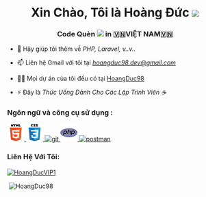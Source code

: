 <h1 align="center">Xin Chào, Tôi là Hoàng Đức <a href="https://www.facebook.com/HoangDucVIP1"><img src="https://media.giphy.com/media/hvRJCLFzcasrR4ia7z/giphy.gif" width="25px"></a></h1>
<h3 align="center">Code Quèn <img src="https://media.giphy.com/media/26AHONQ79FdWZhAI0/giphy.gif" width="25px"> in 🇻🇳VIỆT NAM🇻🇳</h3>

- 💬 Hãy giúp tôi thêm về *PHP, Laravel, v..v..*

- 📫 Liên hệ Gmail với tôi tại *hoangduc98.dev@gmail.com*

- 👨‍💻 Mọi dự án của tôi đều có tại [HoangDuc98](https://github.com/HoangDuc98)

- ⚡ Đây là *Thức Uống Dành Cho Các Lập Trình Viên ☕️*
<h3 align="left">Ngôn ngữ và công cụ sử dụng :</h3>
<p align="left">
    <a href="https://www.w3.org/html/" target="_blank"> <img src="https://raw.githubusercontent.com/devicons/devicon/master/icons/html5/html5-original-wordmark.svg" alt="html5" width="40" height="40"/> </a>
    <a href="https://www.w3schools.com/css/" target="_blank"> <img src="https://raw.githubusercontent.com/devicons/devicon/master/icons/css3/css3-original-wordmark.svg" alt="css3" width="40" height="40"/> </a>
      <a href="https://git-scm.com/" target="_blank"> <img src="https://www.vectorlogo.zone/logos/git-scm/git-scm-icon.svg" alt="git" width="40" height="40"/> </a>
  <a href="https://www.php.net" target="_blank"> <img src="https://raw.githubusercontent.com/devicons/devicon/master/icons/php/php-original.svg" alt="php" width="40" height="40"/> </a> 
  <a href="https://postman.com" target="_blank"> <img src="https://www.vectorlogo.zone/logos/getpostman/getpostman-icon.svg" alt="postman" width="40" height="40"/> </a>  
  </p>
  
<h3 align="left">Liên Hệ Với Tôi:</h3>
<p align="left">
  
<a href="https://www.facebook.com/hoangduc120498" target="blank"><img align="center" src="https://cdn.jsdelivr.net/npm/simple-icons@3.0.1/icons/facebook.svg" alt="HoangDucVIP1" height="30" width="40" /></a>
</p>


<p>&nbsp;<img align="center" src="https://github-readme-stats.vercel.app/api?username=HoangDuc98&show_icons=true&locale=en" alt="HoangDuc98" /></p>

